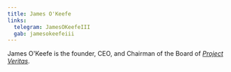 ```yaml
---
title: James O'Keefe
links:
  telegram: JamesOKeefeIII
  gab: jamesokeefeiii
---
```


James O'Keefe is the founder, CEO, and Chairman of the Board of [_Project
Veritas_](https://www.projectveritas.com/about/).
